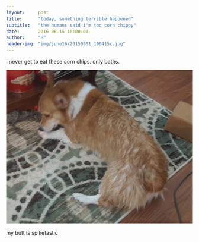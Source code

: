 ```yaml
---
layout:     post
title:      "today, something terrible happened"
subtitle:   "the humans said i'm too corn chippy"
date:       2016-06-15 18:00:00
author:     "H"
header-img: "img/june16/20150801_190415c.jpg"
---
```

i never get to eat these corn chips. only baths.

![outside](/img/june16/20160612_135422c.jpg)

my butt is spiketastic
